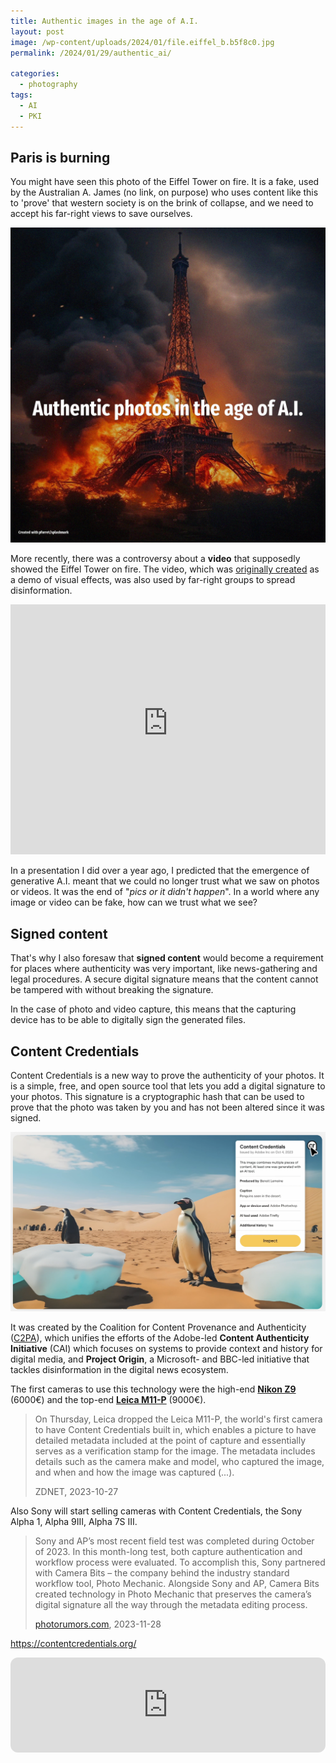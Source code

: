 ```yaml
---
title: Authentic images in the age of A.I.
layout: post
image: /wp-content/uploads/2024/01/file.eiffel_b.b5f8c0.jpg
permalink: /2024/01/29/authentic_ai/

categories:
  - photography
tags:
  - AI
  - PKI
---
```

## Paris is burning

You might have seen this photo of the Eiffel Tower on fire. It is a fake, used by the Australian A. James (no link, on purpose) who uses content like this to 'prove' that western society is on the brink of collapse, and we need to accept his far-right views to save ourselves.

![published on X/Twitter on July 2023](/wp-content/uploads/2024/01/file.eiffel_b.b5f8c0.jpg)

More recently, there was a controversy about a **video** that supposedly showed the Eiffel Tower on fire. The video, which was [originally created](https://www.youtube.com/watch?v=BY9ZBk96-5E) as a demo of visual effects, was also used by far-right groups to spread disinformation.

<iframe width="100%" height="400" src="https://www.youtube-nocookie.com/embed/BY9ZBk96-5E?si=xKKk7EuRsjMlEgvp" title="YouTube video player" frameborder="0" allow="accelerometer; autoplay; clipboard-write; encrypted-media; gyroscope; picture-in-picture; web-share" allowfullscreen></iframe>

In a presentation I did over a year ago, I predicted that the emergence of generative A.I. meant that we could no longer trust what we saw on photos or videos. It was the end of "_pics or it didn't happen_". In a world where any image or video can be fake, how can we trust what we see? 

## Signed content

That's why I also foresaw that **signed content** would become a requirement for places where authenticity was very important, like news-gathering and legal procedures. A secure digital signature means that the content cannot be tampered with without breaking the signature.

In the case of photo and video capture, this means that the capturing device has to be able to digitally sign the generated files.  


## Content Credentials

Content Credentials is a new way to prove the authenticity of your photos. It is a simple, free, and open source tool that lets you add a digital signature to your photos. This signature is a cryptographic hash that can be used to prove that the photo was taken by you and has not been altered since it was signed.

![](/wp-content/uploads/2024/01/contentcredentials.png)

It was created by the Coalition for Content Provenance and Authenticity ([C2PA](https://c2pa.org/)), which unifies the efforts of the Adobe-led **Content Authenticity Initiative** (CAI) which focuses on systems to provide context and history for digital media, and **Project Origin**, a Microsoft- and BBC-led initiative that tackles disinformation in the digital news ecosystem.

The first cameras to use this technology were the high-end [**Nikon Z9**](https://nikonrumors.com/2022/10/18/adobe-announced-partnership-with-nikon-to-add-provenance-and-content-authenticity-at-the-point-of-capture-for-the-z9-camera.aspx/) (6000&euro;) and the top-end [**Leica M11-P**](https://www.zdnet.com/article/this-new-camera-embeds-authenticity-details-in-photos-but-it-doesnt-come-cheap/) (9000&euro;). 

> On Thursday, Leica dropped the Leica M11-P, the world's first camera to have Content Credentials built in, which enables a picture to have detailed metadata included at the point of capture and essentially serves as a verification stamp for the image.
The metadata includes details such as the camera make and model, who captured the image, and when and how the image was captured (...).
> 
> ZDNET, 2023-10-27 

Also Sony will start selling cameras with Content Credentials, the Sony Alpha 1, Alpha 9III, Alpha 7S III.

> Sony and AP’s most recent field test was completed during October of 2023. In this month-long test, both capture authentication and workflow process were evaluated. To accomplish this, Sony partnered with Camera Bits – the company behind the industry standard workflow tool, Photo Mechanic. Alongside Sony and AP, Camera Bits created technology in Photo Mechanic that preserves the camera’s digital signature all the way through the metadata editing process.
>
> [photorumors.com](https://photorumors.com/2023/11/28/after-nikon-and-leica-sony-will-also-be-getting-content-authenticity-technology/), 2023-11-28



https://contentcredentials.org/



<iframe style="border-radius:12px" src="https://open.spotify.com/embed/playlist/39XtYVEDG5sJaKEgnilC31?utm_source=generator&theme=0" width="100%" height="152" frameBorder="0" allowfullscreen="" allow="autoplay; clipboard-write; encrypted-media; fullscreen; picture-in-picture" loading="lazy"></iframe>